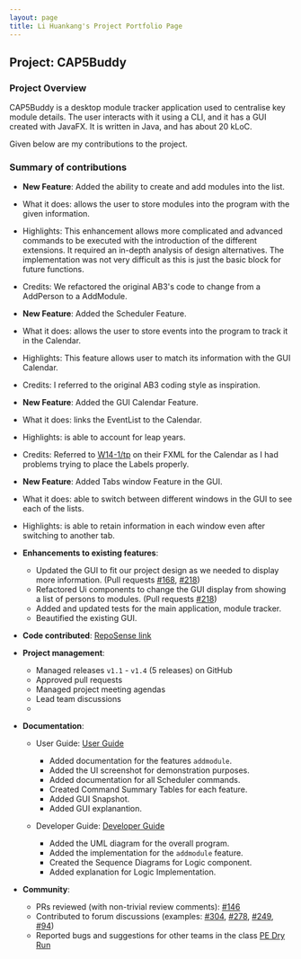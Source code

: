 ```yaml
---
layout: page
title: Li Huankang's Project Portfolio Page
---
```


## Project: CAP5Buddy

### Project Overview
CAP5Buddy is a desktop module tracker application used to centralise key module details.
The user interacts with it using a CLI, and it has a GUI created with JavaFX.
It is written in Java, and has about 20 kLoC.

Given below are my contributions to the project.
### Summary of contributions

* **New Feature**: Added the ability to create and add modules into the list.
* What it does: allows the user to store modules into the program with the given information.
* Highlights: This enhancement allows more complicated and advanced commands to be executed with the introduction of the different extensions. It required an in-depth analysis of design alternatives. The implementation was not very difficult as this is just the basic block for future functions.
* Credits: We refactored the original AB3's code to change from a AddPerson to a AddModule.

* **New Feature**: Added the Scheduler Feature.
* What it does: allows the user to store events into the program to track it in the Calendar.
* Highlights: This feature allows user to match its information with the GUI Calendar.
* Credits: I referred to the original AB3 coding style as inspiration.

* **New Feature**: Added the GUI Calendar Feature.
* What it does: links the EventList to the Calendar.
* Highlights: is able to account for leap years.
* Credits: Referred to [W14-1/tp](https://github.com/AY2021S1-CS2103-W14-1/tp/tree/master/src/main/java/seedu/address) on their FXML for the Calendar as I had problems trying to place the Labels properly.

* **New Feature**: Added Tabs window Feature in the GUI.
* What it does: able to switch between different windows in the GUI to see each of the lists.
* Highlights: is able to retain information in each window even after switching to another tab.


* **Enhancements to existing features**:
  * Updated the GUI to fit our project design as we needed to display more information. (Pull requests [\#168]('https://github.com/AY2021S1-CS2103T-F12-3/tp/pull/168'), [\#218]('https://github.com/AY2021S1-CS2103T-F12-3/tp/pull/218'))
  * Refactored Ui components to change the GUI display from showing a list of persons to modules. (Pull requests [\#218]('https://github.com/AY2021S1-CS2103T-F12-3/tp/pull/218'))
  * Added and updated tests for the main application, module tracker.
  * Beautified the existing GUI.
  
* **Code contributed**: [RepoSense link](https://nus-cs2103-ay2021s1.github.io/tp-dashboard/#breakdown=true&search=matthiaslhk)

* **Project management**:
  * Managed releases `v1.1` - `v1.4` (5 releases) on GitHub
  * Approved pull requests
  * Managed project meeting agendas
  * Lead team discussions
  * 

* **Documentation**:
  * User Guide: [User Guide](https://ay2021s1-cs2103t-f12-3.github.io/tp/UserGuide.html)
    * Added documentation for the features `addmodule`.
    * Added the UI screenshot for demonstration purposes.
    * Added documentation for all Scheduler commands.
    * Created Command Summary Tables for each feature.
    * Added GUI Snapshot.
    * Added GUI explanantion.

  * Developer Guide: [Developer Guide](https://ay2021s1-cs2103t-f12-3.github.io/tp/DeveloperGuide.html)
    * Added the UML diagram for the overall program.
    * Added the implementation for the `addmodule` feature.
    * Created the Sequence Diagrams for Logic component.
    * Added explanation for Logic Implementation.

* **Community**:
  * PRs reviewed (with non-trivial review comments): [#146]('https://github.com/AY2021S1-CS2103T-F12-3/tp/pull/146')
  * Contributed to forum discussions (examples: [#304](https://github.com/nus-cs2103-AY2021S1/forum/issues/304), [#278](https://github.com/nus-cs2103-AY2021S1/forum/issues/278), [#249](https://github.com/nus-cs2103-AY2021S1/forum/issues/249), [#94](https://github.com/nus-cs2103-AY2021S1/forum/issues/94))
  * Reported bugs and suggestions for other teams in the class [PE Dry Run](https://github.com/MatthiasLHK/ped/issues)


